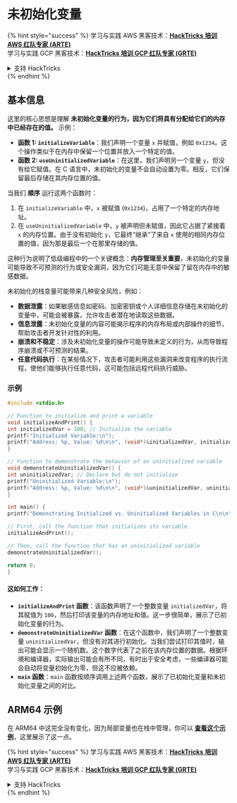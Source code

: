 # 未初始化变量

{% hint style="success" %}
学习与实践 AWS 黑客技术：<img src="/.gitbook/assets/arte.png" alt="" data-size="line">[**HackTricks 培训 AWS 红队专家 (ARTE)**](https://training.hacktricks.xyz/courses/arte)<img src="/.gitbook/assets/arte.png" alt="" data-size="line">\
学习与实践 GCP 黑客技术：<img src="/.gitbook/assets/grte.png" alt="" data-size="line">[**HackTricks 培训 GCP 红队专家 (GRTE)**<img src="/.gitbook/assets/grte.png" alt="" data-size="line">](https://training.hacktricks.xyz/courses/grte)

<details>

<summary>支持 HackTricks</summary>

* 查看 [**订阅计划**](https://github.com/sponsors/carlospolop)!
* **加入** 💬 [**Discord 群组**](https://discord.gg/hRep4RUj7f) 或 [**Telegram 群组**](https://t.me/peass) 或 **关注** 我们的 **Twitter** 🐦 [**@hacktricks\_live**](https://twitter.com/hacktricks\_live)**.**
* **通过向** [**HackTricks**](https://github.com/carlospolop/hacktricks) 和 [**HackTricks Cloud**](https://github.com/carlospolop/hacktricks-cloud) GitHub 仓库提交 PR 分享黑客技巧。

</details>
{% endhint %}

## 基本信息

这里的核心思想是理解 **未初始化变量的行为，因为它们将具有分配给它们的内存中已经存在的值。** 示例：

* **函数 1: `initializeVariable`**：我们声明一个变量 `x` 并赋值，例如 `0x1234`。这个操作类似于在内存中保留一个位置并放入一个特定的值。
* **函数 2: `useUninitializedVariable`**：在这里，我们声明另一个变量 `y`，但没有给它赋值。在 C 语言中，未初始化的变量不会自动设置为零。相反，它们保留最后存储在其内存位置的值。

当我们 **顺序** 运行这两个函数时：

1. 在 `initializeVariable` 中，`x` 被赋值 (`0x1234`)，占用了一个特定的内存地址。
2. 在 `useUninitializedVariable` 中，`y` 被声明但未赋值，因此它占据了紧接着 `x` 的内存位置。由于没有初始化 `y`，它最终“继承”了来自 `x` 使用的相同内存位置的值，因为那是最后一个在那里存储的值。

这种行为说明了低级编程中的一个关键概念：**内存管理至关重要**，未初始化的变量可能导致不可预测的行为或安全漏洞，因为它们可能无意中保留了留在内存中的敏感数据。

未初始化的栈变量可能带来几种安全风险，例如：

* **数据泄露**：如果敏感信息如密码、加密密钥或个人详细信息存储在未初始化的变量中，可能会被暴露，允许攻击者潜在地读取这些数据。
* **信息泄露**：未初始化变量的内容可能揭示程序的内存布局或内部操作的细节，帮助攻击者开发针对性的利用。
* **崩溃和不稳定**：涉及未初始化变量的操作可能导致未定义的行为，从而导致程序崩溃或不可预测的结果。
* **任意代码执行**：在某些情况下，攻击者可能利用这些漏洞来改变程序的执行流程，使他们能够执行任意代码，这可能包括远程代码执行威胁。

### 示例
```c
#include <stdio.h>

// Function to initialize and print a variable
void initializeAndPrint() {
int initializedVar = 100; // Initialize the variable
printf("Initialized Variable:\n");
printf("Address: %p, Value: %d\n\n", (void*)&initializedVar, initializedVar);
}

// Function to demonstrate the behavior of an uninitialized variable
void demonstrateUninitializedVar() {
int uninitializedVar; // Declare but do not initialize
printf("Uninitialized Variable:\n");
printf("Address: %p, Value: %d\n\n", (void*)&uninitializedVar, uninitializedVar);
}

int main() {
printf("Demonstrating Initialized vs. Uninitialized Variables in C\n\n");

// First, call the function that initializes its variable
initializeAndPrint();

// Then, call the function that has an uninitialized variable
demonstrateUninitializedVar();

return 0;
}
```
#### 这如何工作：

* **`initializeAndPrint` 函数**：该函数声明了一个整数变量 `initializedVar`，将其赋值为 `100`，然后打印该变量的内存地址和值。这一步很简单，展示了已初始化变量的行为。
* **`demonstrateUninitializedVar` 函数**：在这个函数中，我们声明了一个整数变量 `uninitializedVar`，但没有对其进行初始化。当我们尝试打印其值时，输出可能会显示一个随机数。这个数字代表了之前在该内存位置的数据。根据环境和编译器，实际输出可能会有所不同，有时出于安全考虑，一些编译器可能会自动将变量初始化为零，但这不应被依赖。
* **`main` 函数**：`main` 函数按顺序调用上述两个函数，展示了已初始化变量和未初始化变量之间的对比。

## ARM64 示例

在 ARM64 中这完全没有变化，因为局部变量也在栈中管理，你可以 [**查看这个示例**](https://8ksec.io/arm64-reversing-and-exploitation-part-6-exploiting-an-uninitialized-stack-variable-vulnerability/)，这里展示了这一点。

{% hint style="success" %}
学习与实践 AWS 黑客技术：<img src="/.gitbook/assets/arte.png" alt="" data-size="line">[**HackTricks 培训 AWS 红队专家 (ARTE)**](https://training.hacktricks.xyz/courses/arte)<img src="/.gitbook/assets/arte.png" alt="" data-size="line">\
学习与实践 GCP 黑客技术：<img src="/.gitbook/assets/grte.png" alt="" data-size="line">[**HackTricks 培训 GCP 红队专家 (GRTE)**<img src="/.gitbook/assets/grte.png" alt="" data-size="line">](https://training.hacktricks.xyz/courses/grte)

<details>

<summary>支持 HackTricks</summary>

* 查看 [**订阅计划**](https://github.com/sponsors/carlospolop)!
* **加入** 💬 [**Discord 群组**](https://discord.gg/hRep4RUj7f) 或 [**Telegram 群组**](https://t.me/peass) 或 **关注** 我们的 **Twitter** 🐦 [**@hacktricks\_live**](https://twitter.com/hacktricks\_live)**.**
* **通过向** [**HackTricks**](https://github.com/carlospolop/hacktricks) 和 [**HackTricks Cloud**](https://github.com/carlospolop/hacktricks-cloud) GitHub 仓库提交 PR 来分享黑客技巧。

</details>
{% endhint %}
